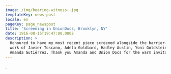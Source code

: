 ```yaml
---
image: /img/bearing-witness-.jpg
templateKey: news-post
locale: en
pageKey: page_newspost
title: 'Screening in UnionDocs, Brooklyn, NY'
date: 1916-08-15T19:47:00.000Z
description: >
  Honoured to have my most recent piece screened alongside the barrier-breaking
  work of Javier Toscano, Adela Goldbard, Hadley Austin, Yoni Goldstein, and
  Amanda Gutiérrez. Thank you Amanda and Union Docs for the warm invitation.
---
```

.
